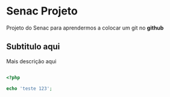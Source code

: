 # Senac Projeto

Projeto do Senac para aprendermos a colocar um git no **github**

## Subtitulo aqui

Mais descrição aqui

```php

<?php

echo 'teste 123';

``` 